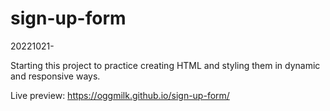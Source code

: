 # sign-up-form

20221021-

Starting this project to practice creating HTML and styling them in dynamic and responsive ways.

Live preview:
https://oggmilk.github.io/sign-up-form/